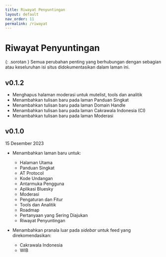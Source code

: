 ```yaml
---
title: Riwayat Penyuntingan
layout: default
nav_order: 11
permalink: /riwayat
---
```


# Riwayat Penyuntingan

{: .sorotan }
Semua perubahan penting yang berhubungan dengan sebagian atau keseluruhan isi situs didokumentasikan dalam laman ini.

## v0.1.2
* Menghapus halaman moderasi untuk mutelist, tools dan analitik
* Menambahkan tulisan baru pada laman Panduan Singkat
* Menambahkan tulisan baru pada laman Domain Handle
* Menambahkan tulisan baru pada laman Cakrawala Indonesia (CI)
* Menambahkan tulisan baru pada laman Moderasi

## v0.1.0
15 Desember 2023

* Menambahkan laman baru untuk:
    * Halaman Utama
    * Panduan Singkat
    * AT Protocol
    * Kode Undangan
    * Antarmuka Pengguna
    * Aplikasi Bluesky
    * Moderasi
    * Pengaturan dan Fitur
    * Tools dan Analitik
    * Roadmap
    * Pertanyaan yang Sering Diajukan
    * Riwayat Penyuntingan

* Menambahkan pranala luar pada *sidebar* untuk feed yang direkomendasikan:
    * Cakrawala Indonesia
    * WIB
